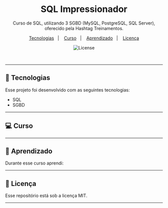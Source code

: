 <h1 align="center">SQL Impressionador</h1>

<p align="center">
 Curso de SQL, utilizando 3 SGBD (MySQL, PostgreSQL, SQL Server), oferecido pela Hashtag Treinamentos.<br/>
</p>

<p align="center">
  <a href="#-tecnologias">Tecnologias</a>&nbsp;&nbsp;&nbsp;|&nbsp;&nbsp;&nbsp;
  <a href="#-curso">Curso</a>&nbsp;&nbsp;&nbsp;|&nbsp;&nbsp;&nbsp;
  <a href="#-aprendizado">Aprendizado</a>&nbsp;&nbsp;&nbsp;|&nbsp;&nbsp;&nbsp;
  <a href="#-licença">Licença</a>
</p>

<p align="center">
  <img alt="License" src="https://img.shields.io/static/v1?label=license&message=MIT&color=49AA26&labelColor=000000">
</p>

<br>

---
## 🚀 Tecnologias

Esse projeto foi desenvolvido com as seguintes tecnologias:

- SQL
- SGBD

---
## 💻 Curso



---
## 📑 Aprendizado

Durante esse curso aprendi: 


---
## 📝 Licença

Esse repositório está sob a licença MIT.

---